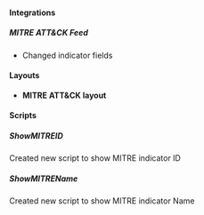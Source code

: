 
#### Integrations
##### MITRE ATT&CK Feed
- Changed indicator fields

#### Layouts
- **MITRE ATT&CK layout**

#### Scripts
##### ShowMITREID
Created new script to show MITRE indicator ID

##### ShowMITREName
Created new script to show MITRE indicator Name

